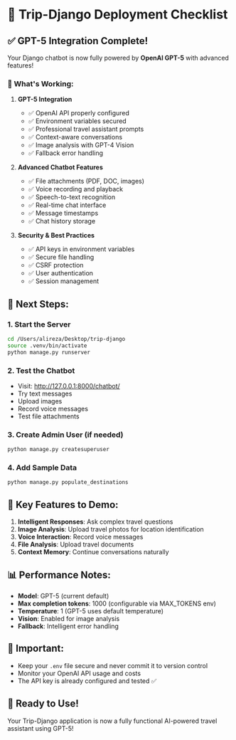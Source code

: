 # 🚀 Trip-Django Deployment Checklist

## ✅ GPT-5 Integration Complete!

Your Django chatbot is now fully powered by **OpenAI GPT-5** with advanced features!

### 🎯 What's Working:

1. **GPT-5 Integration**
   - ✅ OpenAI API properly configured
   - ✅ Environment variables secured
   - ✅ Professional travel assistant prompts
   - ✅ Context-aware conversations
   - ✅ Image analysis with GPT-4 Vision
   - ✅ Fallback error handling

2. **Advanced Chatbot Features**
   - ✅ File attachments (PDF, DOC, images)
   - ✅ Voice recording and playback
   - ✅ Speech-to-text recognition
   - ✅ Real-time chat interface
   - ✅ Message timestamps
   - ✅ Chat history storage

3. **Security & Best Practices**
   - ✅ API keys in environment variables
   - ✅ Secure file handling
   - ✅ CSRF protection
   - ✅ User authentication
   - ✅ Session management

## 🔧 Next Steps:

### 1. Start the Server
```bash
cd /Users/alireza/Desktop/trip-django
source .venv/bin/activate
python manage.py runserver
```

### 2. Test the Chatbot
- Visit: http://127.0.0.1:8000/chatbot/
- Try text messages
- Upload images
- Record voice messages
- Test file attachments

### 3. Create Admin User (if needed)
```bash
python manage.py createsuperuser
```

### 4. Add Sample Data
```bash
python manage.py populate_destinations
```

## 🌟 Key Features to Demo:

1. **Intelligent Responses**: Ask complex travel questions
2. **Image Analysis**: Upload travel photos for location identification
3. **Voice Interaction**: Record voice messages
4. **File Analysis**: Upload travel documents
5. **Context Memory**: Continue conversations naturally

## 📊 Performance Notes:

- **Model**: GPT-5 (current default)
- **Max completion tokens**: 1000 (configurable via MAX_TOKENS env)
- **Temperature**: 1 (GPT-5 uses default temperature)
- **Vision**: Enabled for image analysis
- **Fallback**: Intelligent error handling

## 🚨 Important:

- Keep your `.env` file secure and never commit it to version control
- Monitor your OpenAI API usage and costs
- The API key is already configured and tested ✅

## 🎉 Ready to Use!

Your Trip-Django application is now a fully functional AI-powered travel assistant using GPT-5!
